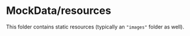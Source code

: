 # MockData/resources

This folder contains static resources (typically an `"images"` folder as well).
